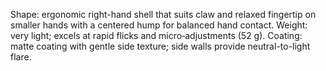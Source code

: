 Shape: ergonomic right-hand shell that suits claw and relaxed fingertip on smaller hands with a centered hump for balanced hand contact.
Weight: very light; excels at rapid flicks and micro‑adjustments (52 g).
Coating: matte coating with gentle side texture; side walls provide neutral-to-light flare.
